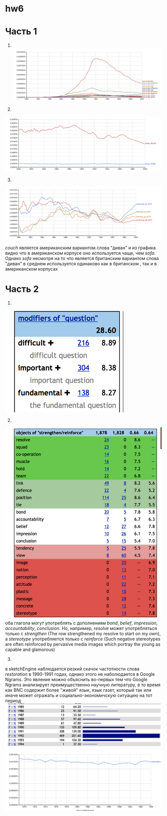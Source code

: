 # hw6
# Часть 1
1)  
![](https://raw.githubusercontent.com/MnogoCars/hw6/master/Снимок%20экрана%202018-04-04%20в%2017.28.05.png)

2) 
![](https://raw.githubusercontent.com/MnogoCars/hw6/master/Снимок%20экрана%202018-04-04%20в%2017.42.54.png)

3) 
![](https://raw.githubusercontent.com/MnogoCars/hw6/master/Снимок%20экрана%202018-04-04%20в%2018.12.13.png)

*couch* является американским вариантом слова "диван" и из графика видно что в американском корпусе оно используется чаще, чем *sofa*. Однако *sofa* несмотря на то что является британским вариантом слова "диван" в среднем используется одинаково как в британском , так и в американском корпусах 

# Часть 2 
1) 
![](https://raw.githubusercontent.com/MnogoCars/hw6/master/Снимок%20экрана%202018-04-04%20в%2018.39.11.png)

2)
![](https://raw.githubusercontent.com/MnogoCars/hw6/master/Снимок%20экрана%202018-04-04%20в%2018.51.07.png)
оба глагола могут употреблять с дополнениям *bond*, *belief*, *impression*, *accountability*, *conclusion*. Но, например, *resolve* может употребляться только с *strengthen* (The row	strengthened	my resolve to start on my own), а *stereotype* употребляется только с *reinforce* (Such negative stereotypes are often reinforced by pervasive media images which portray the young as capable and glamorous)

3)
в sketchEngine наблюдается резкий скачок частотности слова *restoration* в 1990-1991 годах, однако этого не наболюдается в Google Ngrams. Это явление можно объяснить во-первых тем что Google Ngrams анализирует преимущественно научную литературу, в то время как BNC содержит более "живой" язык, язык газет, который так или иначе может отражать и социально-экономичскую ситуацию на тот период 
![](https://raw.githubusercontent.com/MnogoCars/hw6/master/Снимок%20экрана%202018-04-08%20в%2020.30.04.png)
![](https://raw.githubusercontent.com/MnogoCars/hw6/master/Снимок%20экрана%202018-04-08%20в%2020.30.35.png)
